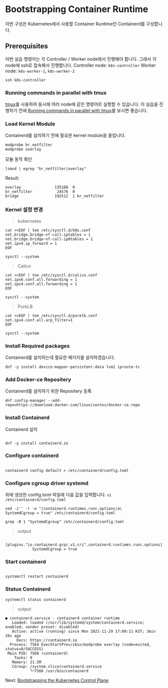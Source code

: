 # Bootstrapping Container Runtime

이번 구성은 Kubernetes에서 사용할 Container Runtime인 Containerd를 구성합니다.

## Prerequisites

이번 실습 명령어는 각 Controller / Worker node에서 진행해야 합니다. 그래서 각 node에 ssh로 접속해서 진행합니다.
Controller node: `k8s-controller`
Worker node: `k8s-worker-1`, `k8s-worker-2`

```
ssh k8s-controller
```

### Running commands in parallel with tmux

[tmux](https://github.com/tmux/tmux/wiki)를 사용하여 동시에 여러 node에 같은 명령어르 실행할 수 있습니다.  이 실습을 진행하기 전에 [Running commands in parallel with tmux](01-prerequisites.md#running-commands-in-parallel-with-tmux)를 보시면 좋습니다.


### Load Kernel Module

Containerd를 설치하기 전에 필요한 kernel module을 올립니다.

```
modprobe br_netfilter
modprobe overlay
```

모듈 동작 확인
```
lsmod | egrep "br_netfilter|overlay"
```

Result:

```
overlay               135168  0
br_netfilter           24576  0
bridge                192512  1 br_netfilter
```

### Kernel 설정 변경

> kubernetes

```
cat <<EOF | tee /etc/sysctl.d/k8s.conf
net.bridge.bridge-nf-call-iptables = 1
net.bridge.bridge-nf-call-ip6tables = 1
net.ipv4.ip_forward = 1
EOF

sysctl --system
```

> Calico

```
cat <<EOF | tee /etc/sysctl.d/calico.conf
net.ipv6.conf.all.forwarding = 1
net.ipv4.conf.all.forwarding = 1
EOF

sysctl --system
```

> PureLB

```
cat <<EOF | tee /etc/sysctl.d/purelb.conf
net.ipv4.conf.all.arp_filter=1
EOF

sysctl --system
```

### Install Required packages

Containerd를 설치하는데 필요한 패키지를 설치하겠습니다.

```
dnf -y install device-mapper-persistent-data lvm2 iproute-tc

```

### Add Docker-ce Repositery

Containerd를 설치하기 위한 Repositery 등록

```
dnf config-manager --add-repo=https://download.docker.com/linux/centos/docker-ce.repo
```


### Install Containerd

Containerd 설치

```

dnf -y install containerd.io

```


### Configure containerd

```

containerd config default > /etc/containerd/config.toml

```

### Configure cgroup driver systemd

위에 생성한 config.toml 파일에 다음 값을 입력합니다.
`vi /etc/containerd/config.toml`

```
sed -i'' -r -e "/containerd.runtimes.runc.options/a\            SystemdCgroup = true" /etc/containerd/config.toml

grep -B 1 "SystemdCgroup" /etc/containerd/config.toml
```

>output 

```
          [plugins."io.containerd.grpc.v1.cri".containerd.runtimes.runc.options]
            SystemdCgroup = true
```


### Start containerd

```

systemctl restart containerd

```

### Status Containerd

```
systemctl status containerd
```

> output

```
● containerd.service - containerd container runtime
   Loaded: loaded (/usr/lib/systemd/system/containerd.service; enabled; vendor preset: disabled)
   Active: active (running) since Mon 2021-11-29 17:09:11 KST; 3min 26s ago
     Docs: https://containerd.io
  Process: 7564 ExecStartPre=/sbin/modprobe overlay (code=exited, status=0/SUCCESS)
 Main PID: 7566 (containerd)
    Tasks: 9
   Memory: 21.5M
   CGroup: /system.slice/containerd.service
           └─7566 /usr/bin/containerd
```

Next: [Bootstrapping the Kubernetes Control Plane](04-bootstrapping-kubernetes-control-plane.md)
